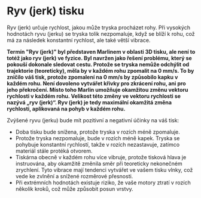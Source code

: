Ryv (jerk) tisku
====
Ryv (jerk) určuje rychlost, jakou může tryska procházet rohy. Při vysokých hodnotách ryvu (jerku) se tryska tolik nezpomaluje, když se blíží k rohu, což má za následek konstantní rychlost, ale také větší vibrace.

**Termín "Ryv (jerk)" byl představen Marlinem v oblasti 3D tisku, ale není to totéž jako ryv (jerk) ve fyzice. Byl navržen jako řešení problému, který se pokouší dokonale sledovat cestu. Protože se tryska nemůže odchýlit od trajektorie (teoreticky), měla by v každém rohu zpomalit na 0 mm/s. To by zničilo váš tisk, protože zpomalení na 0 mm/s by způsobilo kapku v každém rohu. Není dovoleno vytvářet křivky pro zkrácení rohu, ani pro jeho překročení. Místo toho Marlin umožňuje okamžitou změnu vektoru rychlosti v každém rohu. Velikost této změny ve vektoru rychlosti se nazývá „ryv (jerk)“. Ryv (jerk) je tedy maximální okamžitá změna rychlosti, aplikovaná na pohyb v každém rohu.**

Zvýšené ryvu (jerku) bude mít pozitivní a negativní účinky na váš tisk:
* Doba tisku bude snížena, protože tryska v rozích méně zpomaluje.
* Protože tryska nezpomaluje, bude v rozích méně kapek. Tryska se pohybuje konstantní rychlostí, takže v rozích nezastavuje, zatímco materiál stále protéká otvorem.
* Tiskárna obecně v každém rohu více vibruje, protože tisková hlava je instruována, aby okamžitě změnila směr při teoreticky nekonečném zrychlení. Tyto vibrace mají tendenci vytvářet ve vašem tisku vlnky, což vede ke zvlnění a snížené rozměrové přesnosti.
* Při extrémních hodnotách existuje riziko, že vaše motory ztratí v rozích několik kroků, což může způsobit posun vrstvy.
